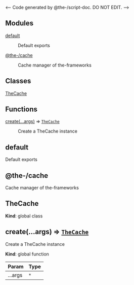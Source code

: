<-- Code generated by @the-/script-doc. DO NOT EDIT. -->

## Modules

<dl>
<dt><a href="#module_default">default</a></dt>
<dd><p>Default exports</p>
</dd>
<dt><a href="#module_@the-/cache">@the-/cache</a></dt>
<dd><p>Cache manager of the-frameworks</p>
</dd>
</dl>

## Classes

<dl>
<dt><a href="#TheCache">TheCache</a></dt>
<dd></dd>
</dl>

## Functions

<dl>
<dt><a href="#create">create(...args)</a> ⇒ <code><a href="#TheCache">TheCache</a></code></dt>
<dd><p>Create a TheCache instance</p>
</dd>
</dl>

<a name="module_default"></a>

## default
Default exports

<a name="module_@the-/cache"></a>

## @the-/cache
Cache manager of the-frameworks

<a name="TheCache"></a>

## TheCache
**Kind**: global class  
<a name="create"></a>

## create(...args) ⇒ [<code>TheCache</code>](#TheCache)
Create a TheCache instance

**Kind**: global function  

| Param | Type |
| --- | --- |
| ...args | <code>\*</code> | 


